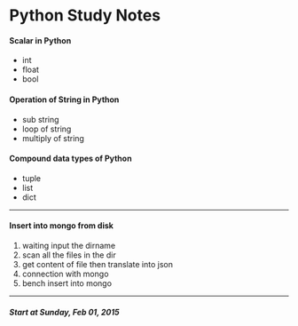 # Python Study Notes

#### Scalar in Python
- int
- float
- bool

#### Operation of String in Python
- sub string
- loop of string
- multiply of string

#### Compound data types of Python
- tuple
- list
- dict

---

#### Insert into mongo from disk

1. waiting input the dirname
2. scan all the files in the dir
3. get content of file then translate into json
4. connection with mongo
5. bench insert into mongo

---

##### Start at Sunday, Feb 01, 2015
